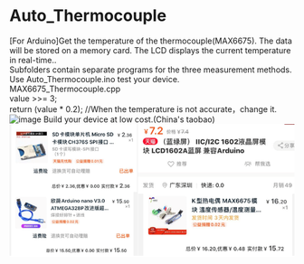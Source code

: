 # Auto_Thermocouple
 [For Arduino]Get the temperature of the thermocouple(MAX6675). The data will be stored on a memory card. The LCD displays the current temperature in real-time..    
 Subfolders contain separate programs for the three measurement methods.   
 Use Auto_Thermocouple.ino test your device.  
MAX6675_Thermocouple.cpp  
value >>= 3;  
return (value * 0.2); //When the temperature is not accurate，change it.
![image](https://github.com/kipa200/Auto_Thermocouple/blob/master/Image/DSC00439.png)
Build your device at low cost.(China's taobao)
![image](https://github.com/kipa200/Auto_Thermocouple/blob/master/Image/%E5%BE%AE%E4%BF%A1%E6%88%AA%E5%9B%BE_20200517102305.png)
